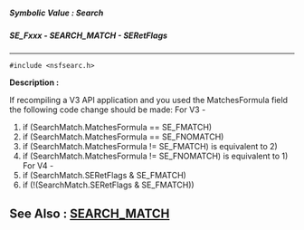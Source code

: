 ##### Symbolic Value : Search
##### SE_Fxxx - SEARCH_MATCH - SERetFlags
---
```
#include <nsfsearc.h>
```
**Description :**

If recompiling a V3 API application and you used the MatchesFormula field the 
following code change should be made:
For V3 -
   1) if (SearchMatch.MatchesFormula == SE_FMATCH)
   2) if (SearchMatch.MatchesFormula == SE_FNOMATCH)
   3) if (SearchMatch.MatchesFormula != SE_FMATCH) is equivalent to 2)
   4) if (SearchMatch.MatchesFormula != SE_FNOMATCH) is equivalent to 1)
For V4 -
   1) if (SearchMatch.SERetFlags & SE_FMATCH)
   2) if (!(SearchMatch.SERetFlags & SE_FMATCH))

**See Also :**
[SEARCH_MATCH](/domino-c-api-docs/reference/Data/SEARCH_MATCH)
---
